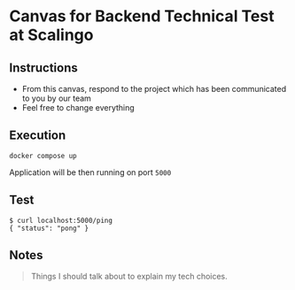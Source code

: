 # Canvas for Backend Technical Test at Scalingo

## Instructions

- From this canvas, respond to the project which has been communicated to you by our team
- Feel free to change everything

## Execution

```
docker compose up
```

Application will be then running on port `5000`

## Test

```
$ curl localhost:5000/ping
{ "status": "pong" }
```

## Notes

> Things I should talk about to explain my tech choices.
